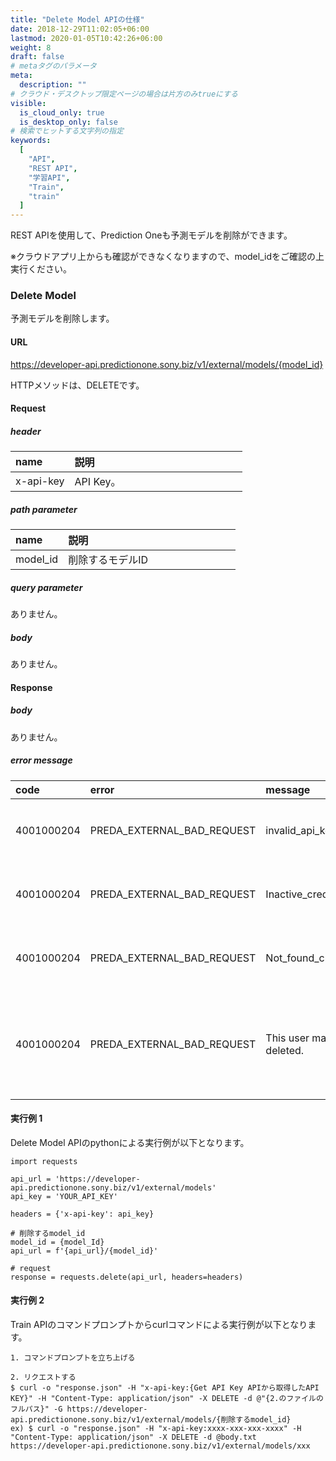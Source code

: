 ```yaml
---
title: "Delete Model APIの仕様"
date: 2018-12-29T11:02:05+06:00
lastmod: 2020-01-05T10:42:26+06:00
weight: 8
draft: false
# metaタグのパラメータ
meta:
  description: ""
# クラウド・デスクトップ限定ページの場合は片方のみtrueにする
visible:
  is_cloud_only: true
  is_desktop_only: false
# 検索でヒットする文字列の指定
keywords:
  [
    "API",
    "REST API",
    "学習API",
    "Train",
    "train"
  ]
---
```


REST APIを使用して、Prediction Oneも予測モデルを削除ができます。

※クラウドアプリ上からも確認ができなくなりますので、model_idをご確認の上実行ください。

### Delete Model

予測モデルを削除します。

#### URL

https://developer-api.predictionone.sony.biz/v1/external/models/{model_id}

HTTPメソッドは、DELETEです。

#### Request

##### header

| name              | 説明              　　　　　　　　　　　　　　|
| :---------------- | :----------------------------------------- |
| x-api-key         | API Key。       |

##### path parameter

| name              | 説明              　　　　　　　　　　　　　　|
| :---------------- | :----------------------------------------- |
| model_id         | 削除するモデルID       |

##### query parameter

ありません。

##### body

ありません。

#### Response

##### body

ありません。

##### error message

| code       | error       | message               | reason               |
| :--------- | :---------- | :-------------------- | :------------------- |
| 4001000204 | PREDA_EXTERNAL_BAD_REQUEST | invalid_api_key. | APIキーが存在しない |
| 4001000204 | PREDA_EXTERNAL_BAD_REQUEST | Inactive_credential. | APIキーが間違っている |
| 4001000204 | PREDA_EXTERNAL_BAD_REQUEST | Not_found_credential. | APIキーが間違っている |
| 4001000204 | PREDA_EXTERNAL_BAD_REQUEST | This user may be deleted. | ユーザー情報が削除されている可能性がある |

#### 実行例 1

Delete Model APIのpythonによる実行例が以下となります。

```
import requests

api_url = 'https://developer-api.predictionone.sony.biz/v1/external/models'
api_key = 'YOUR_API_KEY'

headers = {'x-api-key': api_key}

# 削除するmodel_id
model_id = {model_Id}
api_url = f'{api_url}/{model_id}'

# request
response = requests.delete(api_url, headers=headers)
```

#### 実行例 2

Train APIのコマンドプロンプトからcurlコマンドによる実行例が以下となります。

```
1. コマンドプロンプトを立ち上げる

2. リクエストする
$ curl -o "response.json" -H "x-api-key:{Get API Key APIから取得したAPI KEY}" -H "Content-Type: application/json" -X DELETE -d @"{2.のファイルのフルパス}" -G https://developer-api.predictionone.sony.biz/v1/external/models/{削除するmodel_id}
ex) $ curl -o "response.json" -H "x-api-key:xxxx-xxx-xxx-xxxx" -H "Content-Type: application/json" -X DELETE -d @body.txt https://developer-api.predictionone.sony.biz/v1/external/models/xxx
```

